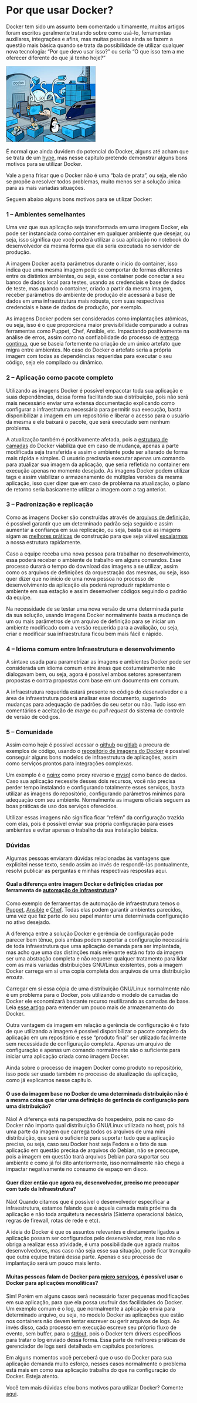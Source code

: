 # Por que usar Docker?

Docker tem sido um assunto bem comentado ultimamente, muitos artigos foram escritos geralmente tratando sobre como usá-lo, ferramentas auxiliares, integrações e afins, mas muitas pessoas ainda se fazem a questão mais básica quando se trata da possibilidade de utilizar qualquer nova tecnologia: “Por que devo usar isso?” ou seria “O que isso tem a me oferecer diferente do que já tenho hoje?”

![](images/docker_porque.jpg)

É normal que ainda duvidem do potencial do Docker, alguns até acham que se trata de um [hype](http://techfree.com.br/2015/06/sera-que-esse-modelo-de-containers-e-um-hype/), mas nesse capítulo pretendo demonstrar alguns bons motivos para se utilizar Docker.


Vale a pena frisar que o Docker não é uma “bala de prata”, ou seja, ele não se propõe a resolver todos problemas, muito menos ser a solução única para as mais variadas situações.

Seguem abaixo alguns bons motivos para se utilizar Docker:

### 1 – Ambientes semelhantes

Uma vez que sua aplicação seja transformada em uma imagem Docker, ela pode ser instanciada como container em qualquer ambiente que desejar, ou seja, isso significa que você poderá utilizar a sua aplicação no notebook do desenvolvedor da mesma forma que ela seria executada no servidor de produção.

A imagem Docker aceita parâmetros durante o inicio do container, isso indica que uma mesma imagem pode se comportar de formas diferentes entre os distintos ambientes, ou seja, esse container pode conectar a seu banco de dados local para testes, usando as credenciais e base de dados de teste, mas quando o container, criado a partir da mesma imagem, receber parâmetros do ambiente de produção ele acessará a base de dados em uma infraestrutura mais robusta, com suas respectivas credenciais e base de dados de produção, por exemplo.

As imagens Docker podem ser consideradas como implantações atômicas, ou seja, isso é o que proporciona maior previsibilidade comparado a outras ferramentas como Puppet, Chef, Ansible, etc. Impactando positivamente na análise de erros, assim como na confiabilidade do processo de [entrega contínua](https://www.thoughtworks.com/continuous-delivery), que se baseia fortemente na criação de um único artefato que migra entre ambientes. No caso do Docker o artefato seria a própria imagem com todas as dependências requeridas para executar o seu código, seja ele compilado ou dinâmico.

### 2 – Aplicação como pacote completo

Utilizando as imagens Docker é possível empacotar toda sua aplicação e suas dependências, dessa forma facilitando sua distribuição, pois não será mais necessário enviar uma extensa documentação explicando como configurar a infraestrutura necessária para permitir sua execução, basta disponibilizar a imagem em um repositório e liberar o acesso para o usuário da mesma e ele baixará o pacote, que será executado sem nenhum problema.

A atualização também é positivamente afetada, pois a [estrutura de camadas](http://techfree.com.br/2015/12/entendendo-armazenamentos-de-dados-no-docker/) do Docker viabiliza que em caso de mudança, apenas a parte modificada seja transferida e assim o ambiente pode ser alterado de forma mais rápida e simples. O usuário precisaria executar apenas um comando para atualizar sua imagem da aplicação, que seria refletida no container em execução apenas no momento desejado. As imagens Docker podem utilizar tags e assim viabilizar o armazenamento de múltiplas versões da mesma aplicação, isso quer dizer que em caso de problema na atualização, o plano de retorno seria basicamente utilizar a imagem com a tag anterior.

### 3 – Padronização e replicação

Como as imagens Docker são construídas através de [arquivos de definição](https://docs.docker.com/engine/reference/builder/), é possível garantir que um determinado padrão seja seguido e assim aumentar a confiança em sua replicação, ou seja, basta que as imagens sigam as [melhores práticas](https://docs.docker.com/engine/userguide/eng-image/dockerfile_best-practices/) de construção para que seja viável [escalarmos](https://pt.wikipedia.org/wiki/Escalabilidade) a nossa estrutura rapidamente.

Caso a equipe receba uma nova pessoa para trabalhar no desenvolvimento, essa poderá receber o ambiente de trabalho em alguns comandos. Esse processo durará o tempo do download das imagens a se utilizar, assim como os arquivos de definições da orquestração das mesmas, ou seja, isso quer dizer que no início de uma nova pessoa no processo de desenvolvimento da aplicação ela poderá reproduzir rapidamente o ambiente em sua estação e assim desenvolver códigos seguindo o padrão da equipe.

Na necessidade de se testar uma nova versão de uma determinada parte da sua solução, usando imagens Docker normalmente basta a mudança de um ou mais parâmetros de um arquivo de definição para se iniciar um ambiente modificado com a versão requerida para a avaliação, ou seja, criar e modificar sua infraestrutura ficou bem mais fácil e rápido.

### 4 – Idioma comum entre Infraestrutura e desenvolvimento

A sintaxe usada para parametrizar as imagens e ambientes Docker pode ser considerada um idioma comum entre áreas que costumeiramente não dialogavam bem, ou seja, agora é possível ambos setores apresentarem propostas e contra propostas com base em um documento em comum.

A infraestrutura requerida estará presente no código do desenvolvedor e a área de infraestrutura poderá analisar esse documento, sugerindo mudanças para adequação de padrões do seu setor ou não. Tudo isso em comentários e aceitação de *merge* ou *pull request* do sistema de controle de versão de códigos.

### 5 – Comunidade

Assim como hoje é possível acessar o [github](http://github.com/) ou [gitlab](https://about.gitlab.com/) a procura de exemplos de código, usando o [repositório de imagens do Docker](http://hub.docker.com/) é possível conseguir alguns bons modelos de infraestrutura de aplicações, assim como serviços prontos para integrações complexas.

Um exemplo é o [nginx](https://hub.docker.com/_/nginx/) como proxy reverso e [mysql](https://hub.docker.com/_/mysql/) como banco de dados. Caso sua aplicação necessite desses dois recursos, você não precisa perder tempo instalando e configurando totalmente esses serviços, basta utilizar as imagens do repositório, configurando parâmetros mínimos para adequação com seu ambiente. Normalmente as imagens oficiais seguem as boas práticas de uso dos serviços oferecidos.

Utilizar essas imagens não significa ficar “refém” da configuração trazida com elas, pois é possível enviar sua própria configuração para esses ambientes e evitar apenas o trabalho da sua instalação básica.

### Dúvidas

Algumas pessoas enviaram dúvidas relacionadas às vantagens que explicitei nesse texto, sendo assim ao invés de respondê-las pontualmente, resolvi publicar as perguntas e minhas respectivas respostas aqui.

#### Qual a diferença entre imagem Docker e definições criadas por ferramenta de [automação de infraestrutura](http://www.ibm.com/developerworks/br/library/a-devops2/)?

Como exemplo de ferramentas de automação de infraestrutura temos o [Puppet](https://puppetlabs.com/), [Ansible](https://www.ansible.com/) e [Chef](https://www.chef.io/chef/). Todas elas podem garantir ambientes parecidos, uma vez que faz parte do seu papel manter uma determinada configuração no ativo desejado.

A diferença entre a solução Docker e gerência de configuração pode parecer bem tênue, pois ambas podem suportar a configuração necessária de toda infraestrutura que uma aplicação demanda para ser implantada, mas acho que uma das distinções mais relevante está no fato da imagem ser uma abstração completa e não requerer qualquer tratamento para lidar com as mais variadas distribuições GNU/Linux existentes, pois a imagem Docker carrega em si uma copia completa dos arquivos de uma distribuição enxuta.

Carregar em si essa cópia de uma distribuição GNU/Linux normalmente não é um problema para o Docker, pois utilizando o modelo de camadas do Docker ele economizará bastante recurso reutilizando as camadas de base. Leia [esse artigo](http://techfree.com.br/2015/12/entendendo-armazenamentos-de-dados-no-docker/) para entender um pouco mais de armazenamento do Docker.

Outra vantagem da imagem em relação a gerência de configuração é o fato de que utilizando a imagem é possível disponibilizar o pacote completo da aplicação em um repositório e esse “produto final” ser utilizado facilmente sem necessidade de configuração completa. Apenas um arquivo de configuração e apenas um comando normalmente são o suficiente para iniciar uma aplicação criada como imagem Docker.

Ainda sobre o processo de imagem Docker como produto no repositório, isso pode ser usado também no processo de atualização da aplicação, como já explicamos nesse capítulo.

#### O uso da imagem base no Docker de uma determinada distribuição não é a mesma coisa que criar uma definição de gerência de configuração para uma distribuição?

Não! A diferença está na perspectiva do hospedeiro, pois no caso do Docker não importa qual distribuição GNU/Linux utilizada no host, pois há uma parte da imagem que carrega todos os arquivos de uma mini distribuição, que será o suficiente para suportar tudo que a aplicação precisa, ou seja, caso seu Docker host seja Fedora e o fato de sua aplicação em questão precisa de arquivos do Debian, não se preocupe, pois a imagem em questão trará arquivos Debian para suportar seu ambiente e como já foi dito anteriormente, isso normalmente não chega a impactar negativamente no consumo de espaço em disco.

#### Quer dizer então que agora eu, desenvolvedor, preciso me preocupar com tudo da Infraestrutura?

Não! Quando citamos que é possível o desenvolvedor especificar a infraestrutura, estamos falando que é aquela camada mais próxima da aplicação e não toda arquitetura necessária (Sistema operacional básico, regras de firewall, rotas de rede e etc).

A ideia do Docker é que os assuntos relevantes e diretamente ligados a aplicação possam ser configurados pelo desenvolvedor, mas isso não o obriga a realizar essa atividade, é uma possibilidade que agrada muitos desenvolvedores, mas caso não seja esse sua situação, pode ficar tranquilo que outra equipe tratará dessa parte. Apenas o seu processo de implantação será um pouco mais lento.

#### Muitas pessoas falam de Docker para [micro serviços](https://www.thoughtworks.com/pt/insights/blog/microservices-nutshell), é possível usar o Docker para aplicações monolíticas?

Sim! Porém em alguns casos será necessário fazer pequenas modificações em sua aplicação, para que ela possa usufruir das facilidades do Docker. Um exemplo comum é o log, que normalmente a aplicação envia para determinado arquivo, ou seja, no modelo Docker as aplicações que estão nos containers não devem tentar escrever ou gerir arquivos de logs. Ao invés disso, cada processo em execução escreve seu próprio fluxo de evento, sem buffer, para o [stdout](https://pt.wikipedia.org/wiki/Fluxos_padr%C3%A3o), pois o Docker tem drivers específicos para tratar o log enviado dessa forma. Essa parte de melhores práticas de gerenciador de logs será detalhada em capítulos posteriores.

Em alguns momentos você perceberá que o uso do Docker para sua aplicação demanda muito esforço, nesses casos normalmente o problema está mais em como sua aplicação trabalha do que na configuração do Docker. Esteja atento.

Você tem mais dúvidas e/ou bons motivos para utilizar Docker? Comente [aqui](http://techfree.com.br/2016/03/porque-usar-docker/).



